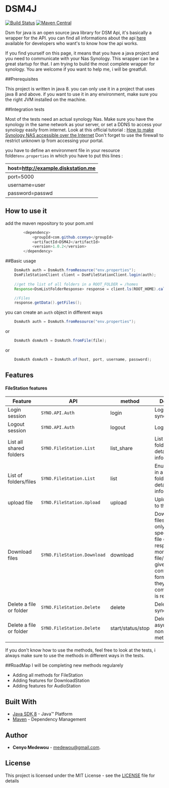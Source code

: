 # DSM4J
[![Build Status](https://travis-ci.com/ccenyo/DSM4J.svg?branch=master)](https://travis-ci.com/github/ccenyo/DSM4J)
[![Maven Central](https://maven-badges.herokuapp.com/maven-central/com.github.ccenyo/DSM4J/badge.svg)](https://maven-badges.herokuapp.com/maven-central/com.github.ccenyo/DSM4J)

Dsm for java is an open source java library for DSM Api, it's basically a wrapper for the API.
you can find all informations about the api [here](https://global.download.synology.com/download/Document/Software/DeveloperGuide/Package/FileStation/All/enu/Synology_File_Station_API_Guide.pdf) available for developers who want's to know how the api works.

If you find yourself on this page, it means that you have a java project and you need to communicate with your Nas Synology.
This wrapper can be a great startup for that.
I am trying to build the most complete wrapper for synology.
You are welcome if you want to help me, i will be greatfull.

##Prerequisites

This project is written in java 8. you can only use it in a project that uses java 8 and above.
if you want to use it in any environment, make sure you the right JVM installed on the machine.

##Integration tests

Most of the tests need an actual synology Nas. 
Make sure you have the synology in the same network as your server, or set a DDNS to access your synology easily from internet. Look at this official tutorial : [How to make Synology NAS accessible over the Internet](https://www.synology.com/en-global/knowledgebase/DSM/tutorial/Network/How_to_make_Synology_NAS_accessible_over_the_Internet)
Don't forget to use the firewall to restrict unknown ip from accessing your portal.

you have to define an environment file  in your resource folder``env.properties`` in which you have to put this lines :

| host=http://example.diskstation.me |                                                             
| --- |                                                                     
| port=5000 | 
| username=user  | 
| password=passwd   | 

## How to use it

add the maven repository to your pom.xml

```java
        <dependency>
            <groupId>com.github.ccenyo</groupId>
            <artifactId>DSM4J</artifactId>
            <version>1.0.2</version>
        </dependency>
```

##Basic usage


```java
    DsmAuth auth = DsmAuth.fromResource("env.properties");
    DsmFileStationClient client = DsmFileStationClient.login(auth);
    
    //get the list of all folders in a ROOT_FOLDER = /homes
    Response<DsmListFolderResponse> response = client.ls(ROOT_HOME).call();

    //Files
    response.getData().getFiles();
```

you can create an ``auth`` object in different ways

```java
    DsmAuth auth = DsmAuth.fromResource("env.properties");
```
or
```java
    DsmAuth dsmAuth = DsmAuth.fromFile(file);
```
or
```java
    DsmAuth dsmAuth = DsmAuth.of(host, port, username, password);
```

## Features

#### FileStation features

| Feature                   | API                           | method            | Description                                                           
| ---                       | ---                           |---                |---                                                                   
| Login session             | `SYNO.API.Auth`               | login             | Login to synology dsm
| Logout session            | `SYNO.API.Auth`               | logout            | Logout 
| List all shared folders   | `SYNO.FileStation.List`       | list_share        | List all shared folders,  and get detailed file information
| List of folders/files     | `SYNO.FileStation.List`       | list              | Enumerate files in a shared folder, and get detailed file information
| upload file               | `SYNO.FileStation.Upload`     | upload            | Upload content to the cloud.
| Download files            | `SYNO.FileStation.Download`   | download          | Download files/folders. If only one file is specified, the file content is responded. If more than one file/folder is given, binary content in ZIP format which they are compressed to is responded.
| Delete a file or folder   | `SYNO.FileStation.Delete`     | delete            | Delete file synchoniously                                                                                 
| Delete a file or folder   | `SYNO.FileStation.Delete`     | start/status/stop | Delete file asynchoniously, non-blocking method     

If you don't know how to use the methods, feel free to look at the tests, i always make sure to use the methods in different ways in the tests.

##RoadMap
I will be completing new methods regularely

 * Adding all methods for FileStation
 * Adding features for DownloadStation
 * Adding features for AudioStation
 
## Built With
* [Java SDK 8](https://www.oracle.com/technetwork/java/javase/downloads/jdk8-downloads-2133151.html) -  Java™ Platform
* [Maven](https://maven.apache.org/) - Dependency Management

## Author
* **Cenyo Medewou** - [medewou@gmail.com](mailto:medewou@gmail.com). 
 
## License
This project is licensed under the MIT License - see the [LICENSE](LICENSE) file for details                                                                        

